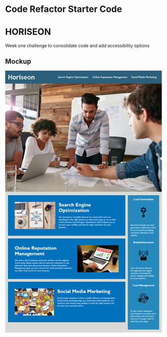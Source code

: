 # Code Refactor Starter Code
# HORISEON
Week one challenge to consolidate code and add accessibility options

## Mockup
![Week 1 Mockup](01-html-css-git-homework-demo.png)
